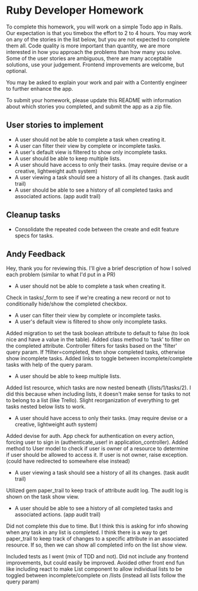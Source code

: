 Ruby Developer Homework
================

To complete this homework, you will work on a simple Todo app in Rails. Our expectation is that you timebox the effort to 2 to 4 hours. You may work on any of the stories in the list below, but you are not expected to complete them all. Code quality is more important than quantity, we are more interested in how you approach the problems than how many you solve. Some of the user stories are ambiguous, there are many acceptable solutions, use your judgement. Frontend improvements are welcome, but optional.

You may be asked to explain your work and pair with a Contently engineer to further enhance the app.

To submit your homework, please update this README with information about which stories you completed, and submit the app as a zip file.

User stories to implement
----------------
 - A user should not be able to complete a task when creating it.
 - A user can filter their view by complete or incomplete tasks.
 - A user's default view is filtered to show only incomplete tasks.
 - A user should be able to keep multiple lists.
 - A user should have access to only their tasks. (may require devise or a creative, lightweight auth system)
 - A user viewing a task should see a history of all its changes. (task audit trail)
 - A user should be able to see a history of all completed tasks and associated actions. (app audit trail)

Cleanup tasks
----------------
- Consolidate the repeated code between the create and edit feature specs for tasks.

Andy Feedback
---------------

Hey, thank you for reviewing this. I'll give a brief description of how I solved each problem (similar to what I'd put in a PR)

 - A user should not be able to complete a task when creating it.

Check in tasks/_form to see if we're creating a new record or not to conditionally hide/show the completed checkbox.

 - A user can filter their view by complete or incomplete tasks.
 - A user's default view is filtered to show only incomplete tasks.

Added migration to set the task boolean attribute to default to false (to look nice and have a value in the table). Added class method to 'task' to filter on the completed attribute. Controller filters for tasks based on the 'filter' query param. If ?filter=completed, then show completed tasks, otherwise show incomplete tasks. Added links to toggle between incomplete/complete tasks with help of the query param.

 - A user should be able to keep multiple lists.

Added list resource, which tasks are now nested beneath (/lists/1/tasks/2). I did this because when including lists, it doesn't make sense for tasks to not to belong to a list (like Trello). Slight reorganization of everything to get tasks nested below lists to work.

 - A user should have access to only their tasks. (may require devise or a creative, lightweight auth system)

Added devise for auth. App check for authentication on every action, forcing user to sign in (authenticate_user! in application_controller).
Added method to User model to check if user is owner of a resource to determine if user should be allowed to access it. If user is not owner, raise exception. (could have redirected to somewhere else instead)

 - A user viewing a task should see a history of all its changes. (task audit trail)

Utilized gem paper_trail to keep track of attribute audit log. The audit log is shown on the task show view.

 - A user should be able to see a history of all completed tasks and associated actions. (app audit trail)

 Did not complete this due to time. But I think this is asking for info showing when any task in any list is completed. I think there is a way to get paper_trail to keep track of changes to a specific attribute in an associated resource. If so, then we can show all completed info on the list show view.


Included tests as I went (mix of TDD and not). Did not include any frontend improvements, but could easily be improved. Avoided other front end fun like including react to make List component to allow individual lists to be toggled between incomplete/complete on /lists (instead all lists follow the query param)

